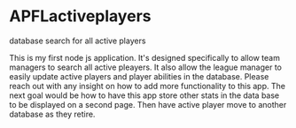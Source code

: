 # APFLactiveplayers
database search for all active players

This is my first node js application. It's designed specifically to allow team managers to search all active pleayers.
It also allow the league manager to easily update active players and player abilities in the database.
Please reach out with any insight on how to add more functionality to this app.
The next goal would be how to have this app store other stats in the data base to be displayed on a second page.
Then have active player move to another database as they retire.
